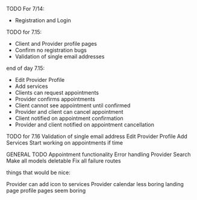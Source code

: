 TODO For 7/14:

- Registration and Login


TODO for 7.15:

- Client and Provider profile pages
- Confirm no registration bugs
- Validation of single email addresses

end of day 7.15:
- Edit Provider Profile
- Add services
- Clients can request appointments
- Provider confirms appointments
- Client cannot see appointment until confirmed
- Provider and client can cancel appointment
- Client notified on appointment confirmation
- Provider and client notified on appointment cancellation


TODO for 7.16
Validation of single email address
Edit Provider Profile
Add Services
Start working on appointments if time

GENERAL TODO
Appointment functionality
Error handling
Provider Search
Make all models deletable
Fix all failure routes


things that would be nice:

Provider can add icon to services
Provider calendar
less boring landing page
profile pages seem boring




